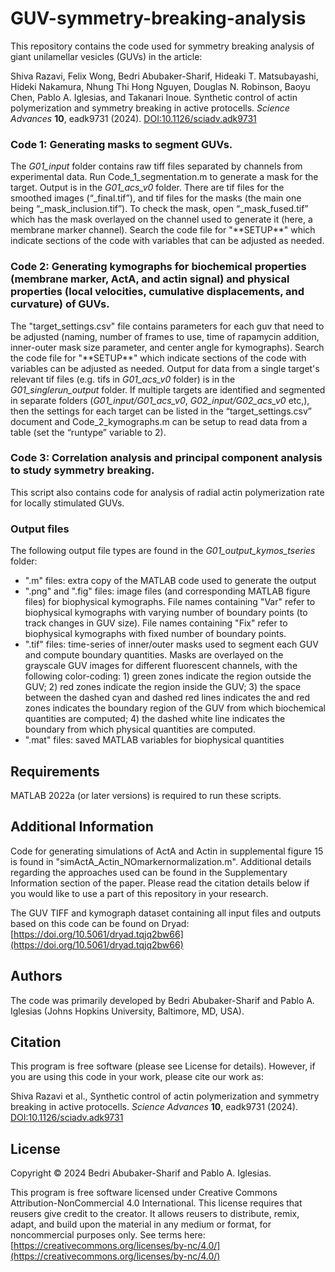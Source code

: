 # GUV-symmetry-breaking-analysis
This repository contains the code used for symmetry breaking analysis of giant unilamellar vesicles (GUVs) in the article: 

Shiva Razavi, Felix Wong, Bedri Abubaker-Sharif, Hideaki T. Matsubayashi, Hideki Nakamura, Nhung Thi Hong Nguyen, Douglas N. Robinson, Baoyu Chen, Pablo A. Iglesias, and Takanari Inoue. Synthetic control of actin polymerization and symmetry breaking in active protocells. _Science Advances_ **10**, eadk9731 (2024). [DOI:10.1126/sciadv.adk9731](https://doi.org/10.1126/sciadv.adk9731)

### Code 1: Generating masks to segment GUVs. 
The _G01_input_ folder contains raw tiff files separated by channels from experimental data. Run Code_1_segmentation.m to generate a mask for the target. Output is in the _G01_acs_v0_ folder. There are tif files for the smoothed images (“_final.tif”), and tif files for the masks (the main one being “_mask_inclusion.tif”). To check the mask, open “_mask_fused.tif” which has the mask overlayed on the channel used to generate it (here, a membrane marker channel). Search the code file for "\*\*SETUP\*\*" which indicate sections of the code with variables that can be adjusted as needed. 

### Code 2: Generating kymographs for biochemical properties (membrane  marker, ActA, and actin signal) and physical properties (local velocities, cumulative displacements, and curvature) of GUVs. 
The "target_settings.csv" file contains parameters for each guv that need to be adjusted (naming, number of frames to use, time of rapamycin addition, inner-outer mask size parameter, and center angle for kymographs). Search the code file for "\*\*SETUP\*\*" which indicate sections of the code with variables can be adjusted as needed. Output for data from a single target's relevant tif files (e.g. tifs in _G01_acs_v0_ folder) is in the _G01_singlerun_output_ folder. If multiple targets are identified and segmented in separate folders (_G01_input/G01_acs_v0_, _G02_input/G02_acs_v0_ etc,), then the settings for each target can be listed in the “target_settings.csv” document and Code_2_kymographs.m can be setup to read data from a table (set the “runtype” variable to 2).  

### Code 3: Correlation analysis and principal component analysis to study symmetry breaking. 
This script also contains code for analysis of radial actin polymerization rate for locally stimulated GUVs. 

### Output files
The following output file types are found in the _G01_output_kymos_tseries_ folder: 

- ".m" files: extra copy of the MATLAB code used to generate the output
- ".png" and ".fig" files: image files (and corresponding MATLAB figure files) for biophysical kymographs. File names containing "Var" refer to biophysical kymographs with varying number of boundary points (to track changes in GUV size). File names containing "Fix" refer to biophysical kymographs with fixed number of boundary points. 
- ".tif" files: time-series of inner/outer masks used to segment each GUV and compute boundary quantities. Masks are overlayed on the grayscale GUV images for different fluorescent channels, with the following color-coding: 1) green zones indicate the region outside the GUV; 2) red zones indicate the region inside the GUV; 3) the space between the dashed cyan and dashed red lines indicates the and red zones indicates the boundary region of the GUV from which biochemical quantities are computed; 4) the dashed white line indicates the boundary from which physical quantities are computed.
- ".mat" files: saved MATLAB variables for biophysical quantities

## Requirements
MATLAB 2022a (or later versions) is required to run these scripts. 

## Additional Information

Code for generating simulations of ActA and Actin in supplemental figure 15 is found in "simActA_Actin_NOmarkernormalization.m". Additional details regarding the approaches used can be found in the Supplementary Information section of the paper. Please read the citation details below if you would like to use a part of this repository in your research.

The GUV TIFF and kymograph dataset containing all input files and outputs based on this code can be found on Dryad: [https://doi.org/10.5061/dryad.tqjq2bw66](https://doi.org/10.5061/dryad.tqjq2bw66)

## Authors
The code was primarily developed by Bedri Abubaker-Sharif and Pablo A. Iglesias (Johns Hopkins University, Baltimore, MD, USA).

## Citation
This program is free software (please see License for details). However, if you are using this code in your work, please cite our work as:

Shiva Razavi et al., Synthetic control of actin polymerization and symmetry breaking in active protocells. _Science Advances_ **10**, eadk9731 (2024). [DOI:10.1126/sciadv.adk9731](https://doi.org/10.1126/sciadv.adk9731)

## License
Copyright © 2024 Bedri Abubaker-Sharif and Pablo A. Iglesias.

This program is free software licensed under Creative Commons Attribution-NonCommercial 4.0 International. This license requires that reusers give credit to the creator. It allows reusers to distribute, remix, adapt, and build upon the material in any medium or format, for noncommercial purposes only. See terms here: [https://creativecommons.org/licenses/by-nc/4.0/](https://creativecommons.org/licenses/by-nc/4.0/)
